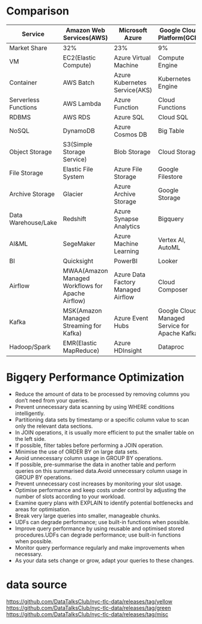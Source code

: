 # Comparison

|Service|Amazon Web Services(AWS)|Microsoft Azure|Google Cloud Platform(GCP)|
|---|---|---|---|
|Market Share|32%|23%|9%|
|VM|EC2(Elastic Compute)|Azure Virtual Machine|Compute Engine|
|Container|AWS Batch|Azure Kubernetes Service(AKS)|Kubernetes Engine|
|Serverless Functions|AWS Lambda|Azure Function|Cloud Functions|
|RDBMS|AWS RDS|Azure SQL|Cloud SQL|
|NoSQL|DynamoDB|Azure Cosmos DB|Big Table|
|Object Storage|S3(Simple Storage Service)|Blob Storage|Cloud Storage|
|File Storage|Elastic File System|Azure File Storage|Google Filestore|
|Archive Storage|Glacier|Azure Archive Storage|Google Storage|
|Data Warehouse/Lake|Redshift|Azure Synapse Analytics|Bigquery|
|AI&ML|SegeMaker|Azure Machine Learning|Vertex AI, AutoML|
|BI|Quicksight|PowerBI|Looker|
|Airflow|MWAA(Amazon Managed Workflows for Apache Airflow)|Azure Data Factory Managed Airflow|Cloud Composer|
|Kafka|MSK(Amazon Managed Streaming for Kafka)|Azure Event Hubs|Google Cloud Managed Service for Apache Kafka|
|Hadoop/Spark|EMR(Elastic MapReduce)|Azure HDInsight|Dataproc|

# Bigqery Performance Optimization
- Reduce the amount of data to be processed by removing columns you don’t need from your queries.
- Prevent unnecessary data scanning by using WHERE conditions intelligently.
- Partitioning data sets by timestamp or a specific column value to scan only the relevant data sections.
- In JOIN operations, it is usually more efficient to put the smaller table on the left side.
- If possible, filter tables before performing a JOIN operation.
- Minimise the use of ORDER BY on large data sets.
- Avoid unnecessary column usage in GROUP BY operations.
- If possible, pre-summarise the data in another table and perform queries on this summarised data.Avoid unnecessary column usage in GROUP BY operations.
- Prevent unnecessary cost increases by monitoring your slot usage.
- Optimise performance and keep costs under control by adjusting the number of slots according to your workload.
- Examine query plans with EXPLAIN to identify potential bottlenecks and areas for optimisation.
- Break very large queries into smaller, manageable chunks.
- UDFs can degrade performance; use built-in functions when possible.
- Improve query performance by using reusable and optimised stored procedures.UDFs can degrade performance; use built-in functions when possible.
- Monitor query performance regularly and make improvements when necessary.
- As your data sets change or grow, adapt your queries to these changes.


# data source
https://github.com/DataTalksClub/nyc-tlc-data/releases/tag/yellow
https://github.com/DataTalksClub/nyc-tlc-data/releases/tag/green
https://github.com/DataTalksClub/nyc-tlc-data/releases/tag/misc
